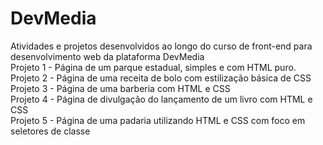 # DevMedia
Atividades e projetos desenvolvidos ao longo do curso de front-end para desenvolvimento web da plataforma DevMedia  
Projeto 1 - Página de um parque estadual, simples e com HTML puro.  
Projeto 2 - Página de uma receita de bolo com estilização básica de CSS  
Projeto 3 - Página de uma barberia com HTML e CSS  
Projeto 4 - Página de divulgação do lançamento de um livro com HTML e CSS  
Projeto 5 - Página de uma padaria utilizando HTML e CSS com foco em seletores de classe

